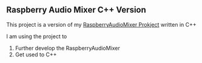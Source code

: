Raspberry Audio Mixer C++ Version
-------------------


This project is a version of my [RaspberryAudioMixer Prokject](https://github.com/xenox003/RaspberryAudioMixer) written in C++


I am using the project to

1. Further develop the RaspberryAudioMixer
2. Get used to C++
